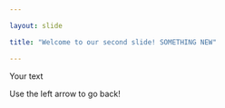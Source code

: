```yaml
---

layout: slide

title: "Welcome to our second slide! SOMETHING NEW"

---
```


Your text

Use the left arrow to go back!
